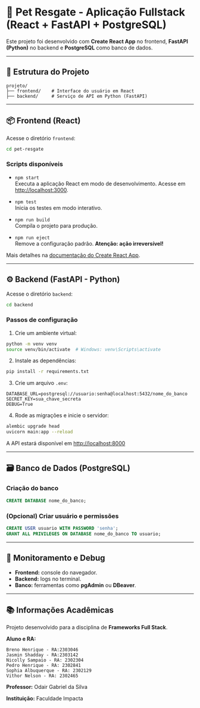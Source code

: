 # 🐾 Pet Resgate - Aplicação Fullstack (React + FastAPI + PostgreSQL)

Este projeto foi desenvolvido com **Create React App** no frontend, **FastAPI (Python)** no backend e **PostgreSQL** como banco de dados.

---

## 📁 Estrutura do Projeto

```
projeto/
├── frontend/    # Interface do usuário em React
├── backend/     # Serviço de API em Python (FastAPI)
```

---

## 📦 Frontend (React)

Acesse o diretório `frontend`:

```bash
cd pet-resgate
```

### Scripts disponíveis

- `npm start`  
  Executa a aplicação React em modo de desenvolvimento. Acesse em [http://localhost:3000](http://localhost:3000).

- `npm test`  
  Inicia os testes em modo interativo.

- `npm run build`  
  Compila o projeto para produção.

- `npm run eject`  
  Remove a configuração padrão. **Atenção: ação irreversível!**

Mais detalhes na [documentação do Create React App](https://facebook.github.io/create-react-app/docs/getting-started).

---

## ⚙️ Backend (FastAPI - Python)

Acesse o diretório `backend`:

```bash
cd backend
```

### Passos de configuração

1. Crie um ambiente virtual:

```bash
python -m venv venv
source venv/bin/activate  # Windows: venv\Scripts\activate
```

2. Instale as dependências:

```bash
pip install -r requirements.txt
```

3. Crie um arquivo `.env`:

```env
DATABASE_URL=postgresql://usuario:senha@localhost:5432/nome_do_banco
SECRET_KEY=sua_chave_secreta
DEBUG=True
```

4. Rode as migrações e inicie o servidor:

```bash
alembic upgrade head
uvicorn main:app --reload
```

A API estará disponível em [http://localhost:8000](http://localhost:8000)

---

## 🗃️ Banco de Dados (PostgreSQL)

### Criação do banco

```sql
CREATE DATABASE nome_do_banco;
```

### (Opcional) Criar usuário e permissões

```sql
CREATE USER usuario WITH PASSWORD 'senha';
GRANT ALL PRIVILEGES ON DATABASE nome_do_banco TO usuario;
```

---

## 🧪 Monitoramento e Debug

- **Frontend:** console do navegador.
- **Backend:** logs no terminal.
- **Banco:** ferramentas como **pgAdmin** ou **DBeaver**.

---

## 📚 Informações Acadêmicas

Projeto desenvolvido para a disciplina de **Frameworks Full Stack**.

**Aluno e RA:**

```
Breno Henrique - RA:2303046
Jasmin Shadday - RA:2303142
Nicolly Sampaio - RA: 2302304
Pedro Henrique - RA: 2302841
Sophia Albuquerque - RA: 2302129
Vithor Nelson - RA: 2302465
```

**Professor:** Odair Gabriel da Silva

**Instituição:** Faculdade Impacta
